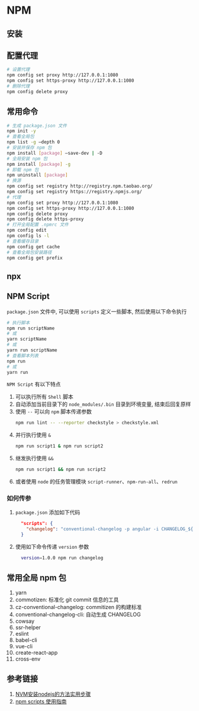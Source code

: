 # NPM

## 安装

## 配置代理

```bash
# 设置代理
npm config set proxy http://127.0.0.1:1080
npm config set https-proxy http://127.0.0.1:1080
# 删除代理
npm config delete proxy
```

## 常用命令

```bash
# 生成 package.json 文件
npm init -y
# 查看全局包
npm list -g —depth 0
# 安装并保存 npm 包
npm install [package] —save-dev | -D
# 全局安装 npm 包
npm install [package] -g
# 卸载 npm 包
npm uninstall [package]
# 换源
npm config set registry http://registry.npm.taobao.org/
npm config set registry https://registry.npmjs.org/
# 代理
npm config set proxy http://127.0.0.1:1080
npm config set https-proxy http://127.0.0.1:1080
npm config delete proxy
npm config delete https-proxy
# 打开全局配置 .npmrc 文件
npm config edit
npm config ls -l
# 查看缓存目录
npm config get cache
# 查看全局包安装路径
npm config get prefix
```

## npx

## NPM Script

`package.json` 文件中, 可以使用 `scripts` 定义一些脚本, 然后使用以下命令执行

```bash
# 执行脚本
npm run scriptName
# 或
yarn scriptName
# 或
yarn run scriptName
# 查看脚本列表
npm run
# 或
yarn run
```

`NPM Script` 有以下特点

1. 可以执行所有 `Shell` 脚本
1. 自动添加当前目录下的 `node_modules/.bin` 目录到环境变量, 结束后回复原样
1. 使用 `--`  可以向 `npm` 脚本传递参数
    ```bash
    npm run lint -- --reporter checkstyle > checkstyle.xml
    ```
1. 并行执行使用 `&`
    ```bash
    npm run script1 & npm run script2
    ```
1. 继发执行使用 `&&`
    ```bash
    npm run script1 && npm run script2
    ```
1. 或者使用 `node` 的任务管理模块 `script-runner`、`npm-run-all`、`redrun`

### 如何传参

1. `package.json` 添加如下代码
    ```json
      "scripts": {
        "changelog": "conventional-changelog -p angular -i CHANGELOG_${version}.md -s"
      }
    ```
2. 使用如下命令传递 `version` 参数
    ```bash
      version=1.0.0 npm run changelog
    ```

## 常用全局 npm 包

1. yarn
1. commotizen: 标准化 git commit 信息的工具
1. cz-conventional-changelog: commitizen 的构建标准
1. conventional-changelog-cli: 自动生成 CHANGELOG
1. cowsay
1. ssr-helper
1. eslint
1. babel-cli
1. vue-cli
1. create-react-app
1. cross-env

## 参考链接

1. [NVM安装nodejs的方法实用步骤](https://www.cnblogs.com/wujindong/p/12130189.html)
1. [npm scripts 使用指南](http://www.ruanyifeng.com/blog/2016/10/npm_scripts.html)
